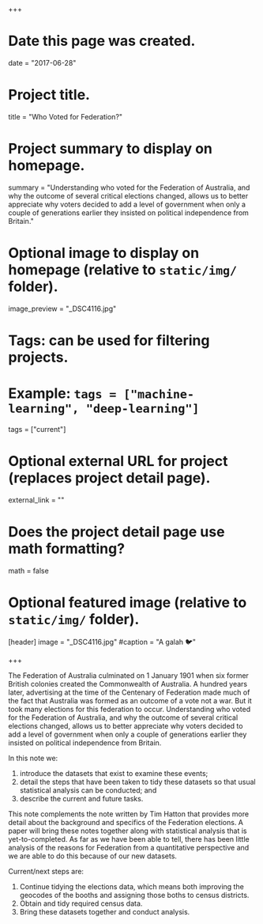 +++
# Date this page was created.
date = "2017-06-28"

# Project title.
title = "Who Voted for Federation?"

# Project summary to display on homepage.
summary = "Understanding who voted for the Federation of Australia, and why the outcome of several critical elections changed, allows us to better appreciate why voters decided to add a level of government when only a couple of generations earlier they insisted on political independence from Britain."

# Optional image to display on homepage (relative to `static/img/` folder).
image_preview = "_DSC4116.jpg"

# Tags: can be used for filtering projects.
# Example: `tags = ["machine-learning", "deep-learning"]`
tags = ["current"]

# Optional external URL for project (replaces project detail page).
external_link = ""

# Does the project detail page use math formatting?
math = false

# Optional featured image (relative to `static/img/` folder).
[header]
image = "_DSC4116.jpg"
#caption = "A galah :bird:"

+++

The Federation of Australia culminated on 1 January 1901 when six former British colonies created the Commonwealth of Australia. A hundred years later, advertising at the time of the Centenary of Federation made much of the fact that Australia was formed as an outcome of a vote not a war. But it took many elections for this federation to occur. Understanding who voted for the Federation of Australia, and why the outcome of several critical elections changed, allows us to better appreciate why voters decided to add a level of government when only a couple of generations earlier they insisted on political independence from Britain. 

In this note we: 

1. introduce the datasets that exist to examine these events;
2. detail the steps that have been taken to tidy these datasets so that usual statistical analysis can be conducted; and 
3. describe the current and future tasks.

This note complements the note written by Tim Hatton that provides more detail about the background and specifics of the Federation elections. A paper will bring these notes together along with statistical analysis that is yet-to-completed. As far as we have been able to tell, there has been little analysis of the reasons for Federation from a quantitative perspective and we are able to do this because of our new datasets.

Current/next steps are:

1. Continue tidying the elections data, which means both improving the geocodes of the booths and assigning those boths to census districts.
2. Obtain and tidy required census data.
3. Bring these datasets together and conduct analysis.
